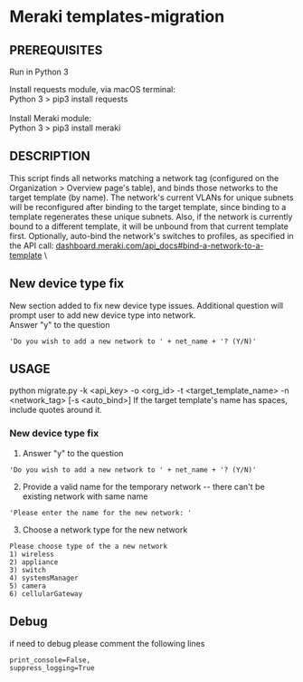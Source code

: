 # Meraki templates-migration

## PREREQUISITES
Run in Python 3

Install requests module, via macOS terminal:\
Python 3 > pip3 install requests\
\
Install Meraki module:\
Python 3 > pip3 install meraki

## DESCRIPTION
This script finds all networks matching a network tag (configured on the Organization > Overview page's table), and binds those networks to the target template (by name). The network's current VLANs for unique subnets will be reconfigured after binding to the target template, since binding to a template regenerates these unique subnets. Also, if the network is currently bound to a different template, it will be unbound from that current template first.
Optionally, auto-bind the network's switches to profiles, as specified in the API call: [dashboard.meraki.com/api_docs#bind-a-network-to-a-template](https://dashboard.meraki.com/api_docs#bind-a-network-to-a-template)
\

## New device type fix 
New section added to fix new device type issues. Additional question will prompt user to add new device type into network.\
Answer "y" to the question 
```
'Do you wish to add a new network to ' + net_name + '? (Y/N)'
```

## USAGE 
python migrate.py -k <api_key> -o <org_id> -t <target_template_name> -n <network_tag> [-s <auto_bind>]
If the target template's name has spaces, include quotes around it.

### New device type fix
1. Answer "y" to the question 
```
'Do you wish to add a new network to ' + net_name + '? (Y/N)'
```
2. Provide a valid name for the temporary network -- there can't be existing network with same name
```
'Please enter the name for the new network: '
```
3. Choose a network type for the new network
```
Please choose type of the a new network
1) wireless
2) appliance
3) switch
4) systemsManager
5) camera
6) cellularGateway
```
## Debug
if need to debug please comment the following lines
```
print_console=False,
suppress_logging=True
```

